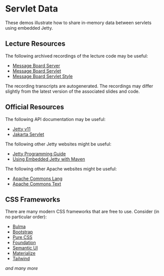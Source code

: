 Servlet Data
=================================================

These demos illustrate how to share in-memory data between servlets using embedded Jetty.

## Lecture Resources ##

The following archived recordings of the lecture code may be useful:

  - [Message Board Server](https://usfca.hosted.panopto.com/Panopto/Pages/Viewer.aspx?id=c0d6803b-f830-47f7-86e1-af9e0151f396)
  - [Message Board Servlet](https://usfca.hosted.panopto.com/Panopto/Pages/Viewer.aspx?id=d9204e01-8e25-4651-9644-af9e0151fc58)
  - [Message Board Servlet Style](https://usfca.hosted.panopto.com/Panopto/Pages/Viewer.aspx?id=9211c4f0-02e9-40af-a234-af9e01521687)

The recording transcripts are autogenerated. The recordings may differ slightly from the latest version of the associated slides and code.

## Official Resources ##

The following API documentation may be useful:

  - [Jetty v11](https://www.eclipse.org/jetty/javadoc/jetty-11/)
  - [Jakarta Servlet](https://javadoc.io/doc/jakarta.servlet/jakarta.servlet-api/latest/)

The following other Jetty websites might be useful:

  - [Jetty Programming Guide](https://www.eclipse.org/jetty/documentation/jetty-11/programming-guide/index.html)
  - [Using Embedded Jetty with Maven](https://www.eclipse.org/jetty/documentation/jetty-11/programming-guide/index.html#configuring-embedded-jetty-with-maven)

The following other Apache websites might be useful:

  - [Apache Commons Lang](https://commons.apache.org/proper/commons-lang/)
  - [Apache Commons Text](https://commons.apache.org/proper/commons-text/) 

## CSS Frameworks

There are many modern CSS frameworks that are free to use. Consider (in no particular order):

- [Bulma](https://bulma.io/)
- [Bootstrap](https://getbootstrap.com/)
- [Pure CSS](https://purecss.io/)
- [Foundation](https://get.foundation/)
- [Semantic UI](https://semantic-ui.com/)
- [Materialize](https://materializecss.com/)
- [Tailwind](https://tailwindcss.com/)

*and many more*